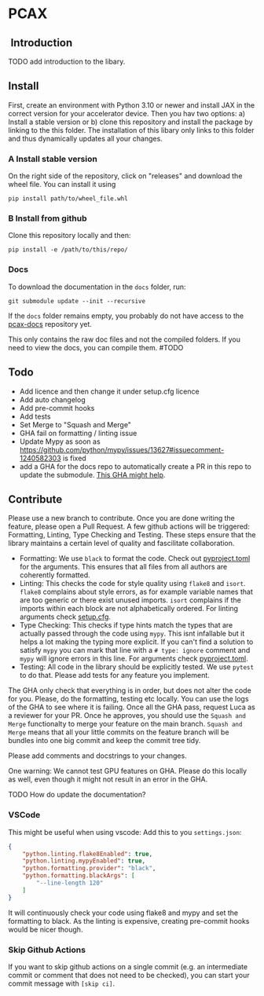 # PCAX

##  Introduction

TODO add introduction to the libary.

## Install

First, create an environment with Python 3.10 or newer and install JAX in the correct version for your accelerator device. Then you hav two options: a) Install a stable version or b) clone this repository and install the package by linking to the this folder. The installation of this libary only links to this folder and thus dynamically updates all your changes.

### A Install stable version

On the right side of the repository, click on "releases" and download the wheel file. You can install it using

```shell
pip install path/to/wheel_file.whl
```

### B Install from github

Clone this repository locally and then:

```shell
pip install -e /path/to/this/repo/
```

### Docs

To download the documentation in the `docs` folder, run:

```shell
git submodule update --init --recursive
```

If the `docs` folder remains empty, you probably do not have access to the [pcax-docs](https://github.com/liukidar/pcax-docs) repository yet.

This only contains the raw doc files and not the compiled folders. If you need to view the docs, you can compile them. #TODO

## Todo

- Add licence and then change it under setup.cfg licence
- Add auto changelog
- Add pre-commit hooks
- Add tests
- Set Merge to "Squash and Merge"
- GHA fail on formatting / linting issue
- Update Mypy as soon as <https://github.com/python/mypy/issues/13627#issuecomment-1240582303> is fixed
- add a GHA for the docs repo to automatically create a PR in this repo to update the submodule. [This GHA might help](https://github.com/releasehub-com/github-action-create-pr-parent-submodule).

## Contribute

Please use a new branch to contribute. Once you are done writing the feature, please open a Pull Request. A few github actions will be triggered: Formatting, Linting, Type Checking and Testing. These steps ensure that the library maintains a certain level of quality and fascilitate collaboration.

- Formatting: We use `black` to format the code. Check out [pyproject.toml](pyproject.toml) for the arguments. This ensures that all files from all authors are coherently formatted.
- Linting: This checks the code for style quality using `flake8` and `isort`. `flake8` complains about style errors, as for example variable names that are too generic or there exist unused imports. `isort` complains if the imports within each block are not alphabetically ordered. For linting arguments check [setup.cfg](setup.cfg).
- Type Checking: This checks if type hints match the types that are actually passed through the code using `mypy`. This isnt infallable but it helps a lot making the typing more explicit. If you can't find a solution to satisfy `mypy` you can mark that line with a `# type: ignore` comment and `mypy` will ignore errors in this line. For arguments check [pyproject.toml](pyproject.toml).
- Testing: All code in the library should be explicitly tested. We use `pytest` to do that. Please add tests for any feature you implement.

The GHA only check that everything is in order, but does not alter the code for you. Please, do the formatting, testing etc locally. You can use the logs of the GHA to see where it is failing. Once all the GHA pass, request Luca as a reviewer for your PR. Once he approves, you should use the `Squash and Merge` functionalty to merge your feature on the main branch. `Squash and Merge` means that all your little commits on the feature branch will be bundles into one big commit and keep the commit tree tidy.

Please add comments and docstrings to your changes.

One warning: We cannot test GPU features on GHA. Please do this locally as well, even though it might not result in an error in the GHA.

TODO How do update the documentation?

### VSCode

This might be useful when using vscode:
Add this to you `settings.json`:

```json
{
    "python.linting.flake8Enabled": true,
    "python.linting.mypyEnabled": true,
    "python.formatting.provider": "black",
    "python.formatting.blackArgs": [
        "--line-length 120"
    ]
}
```

It will continuously check your code using flake8 and mypy and set the formatting to black. As the linting is expensive, creating pre-commit hooks would be nicer though.

### Skip Github Actions

If you want to skip github actions on a single commit (e.g. an intermediate commit or comment that does not need to be checked), you can start your commit message with `[skip ci]`.
